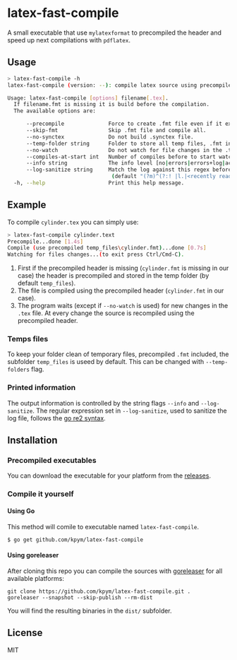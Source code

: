 # latex-fast-compile

A small executable that use `mylatexformat` to precompiled the header and speed up next compilations with `pdflatex`.

## Usage

```bash
> latex-fast-compile -h
latex-fast-compile (version: --): compile latex source using precompiled header.

Usage: latex-fast-compile [options] filename[.tex].
  If filename.fmt is missing it is build before the compilation.
  The available options are:

      --precompile              Force to create .fmt file even if it exists.
      --skip-fmt                Skip .fmt file and compile all.
      --no-synctex              Do not build .synctex file.
      --temp-folder string      Folder to store all temp files, .fmt included. (default "temp_files")
      --no-watch                Do not watch for file changes in the .tex file.
      --compiles-at-start int   Number of compiles before to start watching. (default 1)
      --info string             The info level [no|errors|errors+log|actions|debug]. (default "actions")
      --log-sanitize string     Match the log against this regex before display, or display all if empty.
                                 (default "(?m)^(?:! |l.|<recently read> ).*$")
  -h, --help                    Print this help message.
```

## Example

To compile `cylinder.tex` you can simply use:

```bash
> latex-fast-compile cylinder.text
Precompile...done [1.4s]
Compile (use precompiled temp_files\cylinder.fmt)...done [0.7s]
Watching for files changes...(to exit press Ctrl/Cmd-C).
```

1. First if the precompiled header is missing (`cylinder.fmt` is missing in our case) the header is precompiled and stored in the temp folder (by default `temp_files`).
2. The file is compiled using the precompiled header (`cylinder.fmt` in our case).
3. The program waits (except if `--no-watch` is used) for new changes in the `.tex` file. At every change the source is recompiled using the precompiled header.


### Temps files

To keep your folder clean of temporary files, precompiled `.fmt` included, the subfolder `temp_files` is useed by default. This can be changed with `--temp-folders` flag.

### Printed information

The output information is controlled by the string flags `--info` and `--log-sanitize`. The regular expression set in `--log-sanitize`, used to sanitize the log file, follows the [go re2 syntax](https://github.com/google/re2/wiki/Syntax).

## Installation

### Precompiled executables

You can download the executable for your platform from the [releases](https://github.com/kpym/latex-fast-compile/releases).

### Compile it yourself

#### Using Go

This method will comile to executable named `latex-fast-compile`.

```shell
$ go get github.com/kpym/latex-fast-compile
```

#### Using goreleaser

After cloning this repo you can compile the sources with [goreleaser](https://github.com/goreleaser/goreleaser/) for all available platforms:

```shell
git clone https://github.com/kpym/latex-fast-compile.git .
goreleaser --snapshot --skip-publish --rm-dist
```

You will find the resulting binaries in the `dist/` subfolder.

## License

MIT

